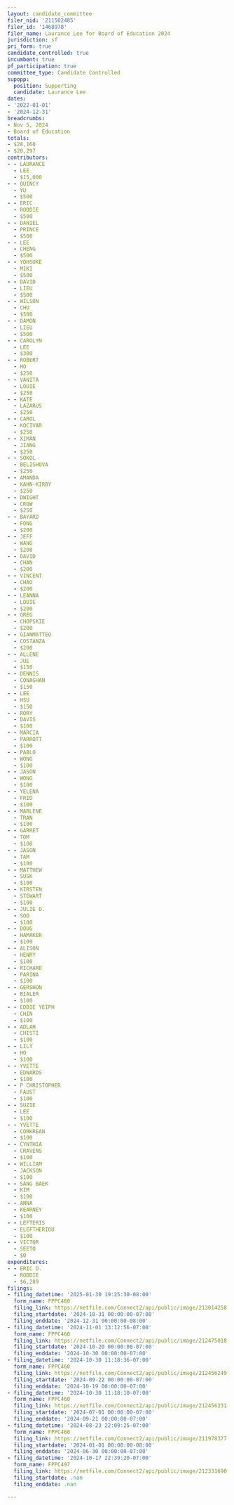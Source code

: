 ```yaml
---
layout: candidate_committee
filer_nid: '211502485'
filer_id: '1468978'
filer_name: Laurance Lee for Board of Education 2024
jurisdiction: sf
pri_form: true
candidate_controlled: true
incumbent: true
pf_participation: true
committee_type: Candidate Controlled
supopp:
  position: Supporting
  candidate: Laurance Lee
dates:
- '2022-01-01'
- '2024-12-31'
breadcrumbs:
- Nov 5, 2024
- Board of Education
totals:
- $28,160
- $20,297
contributors:
- - LAURANCE
  - LEE
  - $15,000
- - QUINCY
  - YU
  - $500
- - ERIC
  - RODDIE
  - $500
- - DANIEL
  - PRINCE
  - $500
- - LEE
  - CHENG
  - $500
- - YOHSUKE
  - MIKI
  - $500
- - DAVID
  - LIEU
  - $500
- - WILSON
  - CHU
  - $500
- - DAMON
  - LIEU
  - $500
- - CAROLYN
  - LEE
  - $300
- - ROBERT
  - HO
  - $250
- - VANITA
  - LOUIE
  - $250
- - KATE
  - LAZARUS
  - $250
- - CAROL
  - KOCIVAR
  - $250
- - XIMAN
  - JIANG
  - $250
- - SOKOL
  - BELISHOVA
  - $250
- - AMANDA
  - KAHN-KIRBY
  - $250
- - DWIGHT
  - CROW
  - $250
- - BAYARD
  - FONG
  - $200
- - JEFF
  - WANG
  - $200
- - DAVID
  - CHAN
  - $200
- - VINCENT
  - CHAO
  - $200
- - LEANNA
  - LOUIE
  - $200
- - GREG
  - CHOPSKIE
  - $200
- - GIANMATTEO
  - COSTANZA
  - $200
- - ALLENE
  - JUE
  - $150
- - DENNIS
  - CONAGHAN
  - $150
- - LEE
  - HSU
  - $150
- - RORY
  - DAVIS
  - $100
- - MARCIA
  - PARROTT
  - $100
- - PABLO
  - WONG
  - $100
- - JASON
  - WONG
  - $100
- - YELENA
  - FRID
  - $100
- - MARLENE
  - TRAN
  - $100
- - GARRET
  - TOM
  - $100
- - JASON
  - TAM
  - $100
- - MATTHEW
  - SUSK
  - $100
- - KIRSTEN
  - STEWART
  - $100
- - JULIE D.
  - SOO
  - $100
- - DOUG
  - HAMAKER
  - $100
- - ALISON
  - HENRY
  - $100
- - RICHARD
  - PARINA
  - $100
- - GERSHON
  - BIALER
  - $100
- - EDDIE YEIPH
  - CHIN
  - $100
- - ADLAH
  - CHISTI
  - $100
- - LILY
  - HO
  - $100
- - YVETTE
  - EDWARDS
  - $100
- - P CHRISTOPHER
  - FAUST
  - $100
- - SUZIE
  - LEE
  - $100
- - YVETTE
  - CORKREAN
  - $100
- - CYNTHIA
  - CRAVENS
  - $100
- - WILLIAM
  - JACKSON
  - $100
- - SANG BAEK
  - KIM
  - $100
- - ANNA
  - KEARNEY
  - $100
- - LEFTERIS
  - ELEFTHERIOU
  - $100
- - VICTOR
  - SEETO
  - $0
expenditures:
- - ERIC D.
  - RODDIE
  - $6,289
filings:
- filing_datetime: '2025-01-30 19:25:30-08:00'
  form_name: FPPC460
  filing_link: https://netfile.com/Connect2/api/public/image/213014258
  filing_startdate: '2024-10-31 00:00:00-07:00'
  filing_enddate: '2024-12-31 00:00:00-08:00'
- filing_datetime: '2024-11-01 13:12:56-07:00'
  form_name: FPPC460
  filing_link: https://netfile.com/Connect2/api/public/image/212475018
  filing_startdate: '2024-10-20 00:00:00-07:00'
  filing_enddate: '2024-10-30 00:00:00-07:00'
- filing_datetime: '2024-10-30 11:18:36-07:00'
  form_name: FPPC460
  filing_link: https://netfile.com/Connect2/api/public/image/212456249
  filing_startdate: '2024-09-22 00:00:00-07:00'
  filing_enddate: '2024-10-19 00:00:00-07:00'
- filing_datetime: '2024-10-30 11:18:10-07:00'
  form_name: FPPC460
  filing_link: https://netfile.com/Connect2/api/public/image/212456231
  filing_startdate: '2024-07-01 00:00:00-07:00'
  filing_enddate: '2024-09-21 00:00:00-07:00'
- filing_datetime: '2024-08-23 22:09:25-07:00'
  form_name: FPPC460
  filing_link: https://netfile.com/Connect2/api/public/image/211978377
  filing_startdate: '2024-01-01 00:00:00-08:00'
  filing_enddate: '2024-06-30 00:00:00-07:00'
- filing_datetime: '2024-10-17 22:39:20-07:00'
  form_name: FPPC497
  filing_link: https://netfile.com/Connect2/api/public/image/212331690
  filing_startdate: .nan
  filing_enddate: .nan

---
```

